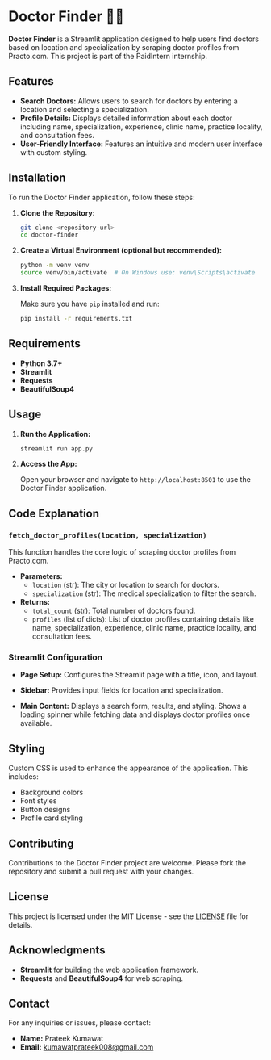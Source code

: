 # Doctor Finder 👨‍⚕️

**Doctor Finder** is a Streamlit application designed to help users find doctors based on location and specialization by scraping doctor profiles from Practo.com. This project is part of the PaidIntern internship.

## Features

- **Search Doctors:** Allows users to search for doctors by entering a location and selecting a specialization.
- **Profile Details:** Displays detailed information about each doctor including name, specialization, experience, clinic name, practice locality, and consultation fees.
- **User-Friendly Interface:** Features an intuitive and modern user interface with custom styling.

## Installation

To run the Doctor Finder application, follow these steps:

1. **Clone the Repository:**

   ```bash
   git clone <repository-url>
   cd doctor-finder
   ```

2. **Create a Virtual Environment (optional but recommended):**

   ```bash
   python -m venv venv
   source venv/bin/activate  # On Windows use: venv\Scripts\activate
   ```

3. **Install Required Packages:**

   Make sure you have `pip` installed and run:

   ```bash
   pip install -r requirements.txt
   ```

## Requirements

- **Python 3.7+**
- **Streamlit**
- **Requests**
- **BeautifulSoup4**

## Usage

1. **Run the Application:**

   ```bash
   streamlit run app.py
   ```

2. **Access the App:**

   Open your browser and navigate to `http://localhost:8501` to use the Doctor Finder application.

## Code Explanation

### `fetch_doctor_profiles(location, specialization)`

This function handles the core logic of scraping doctor profiles from Practo.com.

- **Parameters:**
  - `location` (str): The city or location to search for doctors.
  - `specialization` (str): The medical specialization to filter the search.
- **Returns:**
  - `total_count` (str): Total number of doctors found.
  - `profiles` (list of dicts): List of doctor profiles containing details like name, specialization, experience, clinic name, practice locality, and consultation fees.

### Streamlit Configuration

- **Page Setup:**
  Configures the Streamlit page with a title, icon, and layout.
  
- **Sidebar:**
  Provides input fields for location and specialization.
  
- **Main Content:**
  Displays a search form, results, and styling. Shows a loading spinner while fetching data and displays doctor profiles once available.

## Styling

Custom CSS is used to enhance the appearance of the application. This includes:

- Background colors
- Font styles
- Button designs
- Profile card styling

## Contributing

Contributions to the Doctor Finder project are welcome. Please fork the repository and submit a pull request with your changes.

## License

This project is licensed under the MIT License - see the [LICENSE](LICENSE) file for details.

## Acknowledgments

- **Streamlit** for building the web application framework.
- **Requests** and **BeautifulSoup4** for web scraping.

## Contact

For any inquiries or issues, please contact:

- **Name:** Prateek Kumawat
- **Email:** kumawatprateek008@gmail.com

